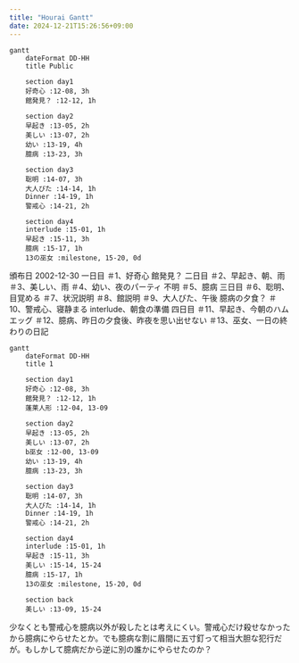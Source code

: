 ```yaml
---
title: "Hourai Gantt"
date: 2024-12-21T15:26:56+09:00
---
```

```mermaid
gantt
	dateFormat DD-HH
	title Public

	section day1
	好奇心 :12-08, 3h
	館発見？ :12-12, 1h

	section day2
	早起き :13-05, 2h
	美しい :13-07, 2h
	幼い :13-19, 4h
	臆病 :13-23, 3h

	section day3
	聡明 :14-07, 3h
	大人びた :14-14, 1h
	Dinner :14-19, 1h
	警戒心 :14-21, 2h

	section day4
	interlude :15-01, 1h
	早起き :15-11, 3h
	臆病 :15-17, 1h
	13の巫女 :milestone, 15-20, 0d
```

頒布日 2002-12-30
一日目
＃1、好奇心
館発見？
二日目
＃2、早起き、朝、雨
＃3、美しい、雨
＃4、幼い、夜のパーティ
不明
＃5、臆病
三日目
＃6、聡明、目覚める
＃7、状況説明
＃8、館説明
＃9、大人びた、午後
臆病の夕食？
＃10、警戒心、寝静まる
interlude、朝食の準備
四日目
＃11、早起き、今朝のハムエッグ
＃12、臆病、昨日の夕食後、昨夜を思い出せない
＃13、巫女、一日の終わりの日記


```mermaid
gantt
	dateFormat DD-HH
	title 1

	section day1
	好奇心 :12-08, 3h
	館発見？ :12-12, 1h
	蓬莱人形 :12-04, 13-09

	section day2
	早起き :13-05, 2h
	美しい :13-07, 2h
	b巫女 :12-00, 13-09
	幼い :13-19, 4h
	臆病 :13-23, 3h

	section day3
	聡明 :14-07, 3h
	大人びた :14-14, 1h
	Dinner :14-19, 1h
	警戒心 :14-21, 2h

	section day4
	interlude :15-01, 1h
	早起き :15-11, 3h
	美しい :15-14, 15-24
	臆病 :15-17, 1h
	13の巫女 :milestone, 15-20, 0d

	section back
	美しい :13-09, 15-24 
```
少なくとも警戒心を臆病以外が殺したとは考えにくい。警戒心だけ殺せなかったから臆病にやらせたとか。でも臆病な割に眉間に五寸釘って相当大胆な犯行だが。もしかして臆病だから逆に別の誰かにやらせたのか？

